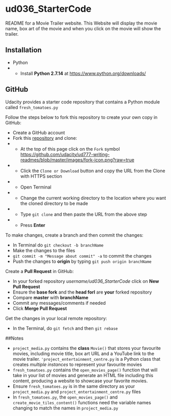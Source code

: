 # ud036_StarterCode
README for a Movie Trailer website.
This Website will display the movie name, box art of the movie and when you click on the movie will show the trailer.

## Installation

- Python
- - Install **Python 2.7.14** at https://www.python.org/downloads/ 

## GitHub

Udacity provides a starter code repository that contains a Python module called `fresh_tomatoes.py`

Follow the steps below to fork this repository to create your own copy in GitHub:
- Create a GitHub account
- Fork this [repository](https://github.com/udacity/ud036_StarterCode) and clone:
- - At the top of this page click on the `Fork` symbol https://github.com/udacity/ud777-writing-readmes/blob/master/images/fork-icon.png?raw=true
- - Click the `Clone or Download` button and copy the URL from the Clone with HTTPS section
- - Open Terminal
- - Change the current working directory to the location where you want the cloned directory to be made
- - Type `git clone` and then paste the URL from the above step
- - Press **Enter**

To make changes, create a branch and then commit the changes:
- In Terminal do `git checkout -b branchName`
- Make the changes to the files
- `git commit -m "Message about commit" -a` to commit the changes
- Push the changes to **origin** by typing `git push origin branchName`

Create a **Pull Request** in GitHub:
- In your forked repository *username/ud036_StarterCode* click on **New Pull Request** 
- Ensure the **base fork** and the **head forl** are **your** forked repository
- Compare **master** with **branchName**
- Commit any messages/comments if needed
- Click **Merge Pull Request**

Get the changes in your local remote repository:
- In the Terminal, do `git fetch` and then `git rebase`


##Notes

- `project_media.py` contains the **class** `Movie()` that stores your favourite movies, including movie title, box art URL and a YouTube link to the movie trailer. `'project_entertainment_centre.py` is a Python class that creates *multiple instances* to represent your favourite movies  
- `fresh_tomatoes.py` contains the `open_movies_page()` function that will take in your list of movies and generate an HTML file including this content, producing a website to showcase your favorite movies.
- Ensure `fresh_tomatoes.py` is in the same directory as your `project_media.py` and `project_entertainment_centre.py` files
- In `fresh_tomatoes.py`, the `open_movies_page()` and `create_movie_tiles_content()` functions need the variable names changing to match the names in `project_media.py` 